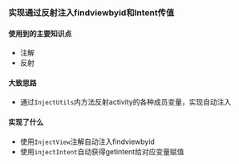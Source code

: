 ### 实现通过反射注入findviewbyid和Intent传值

#### 使用到的主要知识点
- 注解
- 反射

#### 大致思路
- 通过`InjectUtils`内方法反射activity的各种成员变量，实现自动注入

#### 实现了什么
- 使用`InjectView`注解自动注入findviewbyid
- 使用`injectIntent`自动获得getintent给对应变量赋值
